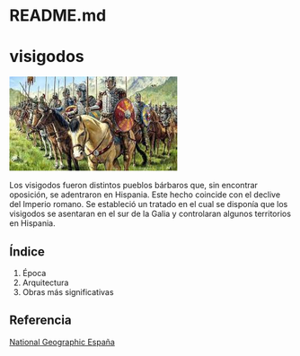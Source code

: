# README.md

# visigodos
![visigodos](img/visigodos.jpg)


Los visigodos fueron distintos pueblos bárbaros que, sin encontrar oposición, se
adentraron en Hispania. Este hecho coincide con el declive del Imperio romano. Se
estableció un tratado en el cual se disponía que los visigodos se asentaran en el sur de
la Galia y controlaran algunos territorios en Hispania.

## Índice
  1. Época
  2. Arquitectura
  3. Obras más significativas

## Referencia
[National Geographic España](https://historia.nationalgeographic.com.es/temas/visigodos)
